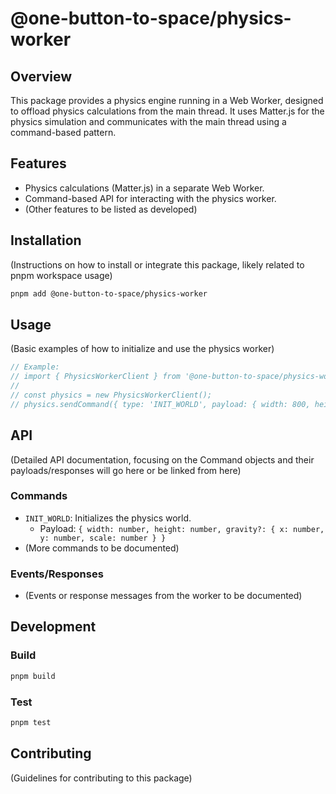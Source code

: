 # @one-button-to-space/physics-worker

## Overview

This package provides a physics engine running in a Web Worker, designed to offload physics calculations from the main thread. It uses Matter.js for the physics simulation and communicates with the main thread using a command-based pattern.

## Features

- Physics calculations (Matter.js) in a separate Web Worker.
- Command-based API for interacting with the physics worker.
- (Other features to be listed as developed)

## Installation

(Instructions on how to install or integrate this package, likely related to pnpm workspace usage)

```bash
pnpm add @one-button-to-space/physics-worker
```

## Usage

(Basic examples of how to initialize and use the physics worker)

```typescript
// Example:
// import { PhysicsWorkerClient } from '@one-button-to-space/physics-worker';
//
// const physics = new PhysicsWorkerClient();
// physics.sendCommand({ type: 'INIT_WORLD', payload: { width: 800, height: 600 } });
```

## API

(Detailed API documentation, focusing on the Command objects and their payloads/responses will go here or be linked from here)

### Commands

- `INIT_WORLD`: Initializes the physics world.
  - Payload: `{ width: number, height: number, gravity?: { x: number, y: number, scale: number } }`
- (More commands to be documented)

### Events/Responses

- (Events or response messages from the worker to be documented)

## Development

### Build

```bash
pnpm build
```

### Test

```bash
pnpm test
```

## Contributing

(Guidelines for contributing to this package)
